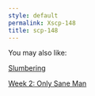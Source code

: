 ```yaml
---
style: default
permalink: Xscp-148
title: scp-148
---
```

You may also like:

[Slumbering](http://scp-wiki.net/slumbering)

[Week 2: Only Sane Man](http://scp-wiki.net/week-2-only-sane-man)
